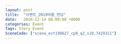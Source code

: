 ```yaml
---
layout: post
title:  "이벤트_2019여름_엔딩"
date:   2020-12-14 08:00:00 +0000
categories: Event
Tags: Story Event
SceneCode: ["scene_evt190627_cp0_q2_s10,7429311"]
---
```


